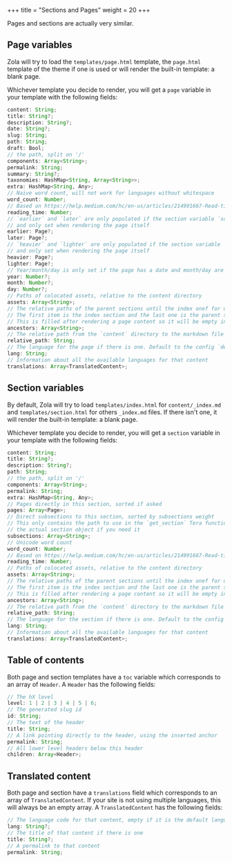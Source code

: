 +++
title = "Sections and Pages"
weight = 20
+++

Pages and sections are actually very similar.

## Page variables
Zola will try to load the `templates/page.html` template, the `page.html` template of the theme if one is used
or will render the built-in template: a blank page.

Whichever template you decide to render, you will get a `page` variable in your template
with the following fields:


```ts
content: String;
title: String?;
description: String?;
date: String?;
slug: String;
path: String;
draft: Bool;
// the path, split on '/'
components: Array<String>;
permalink: String;
summary: String?;
taxonomies: HashMap<String, Array<String>>;
extra: HashMap<String, Any>;
// Naive word count, will not work for languages without whitespace
word_count: Number;
// Based on https://help.medium.com/hc/en-us/articles/214991667-Read-time
reading_time: Number;
// `earlier` and `later` are only populated if the section variable `sort_by` is set to `date`
// and only set when rendering the page itself
earlier: Page?;
later: Page?;
// `heavier` and `lighter` are only populated if the section variable `sort_by` is set to `weight`
// and only set when rendering the page itself
heavier: Page?;
lighter: Page?;
// Year/month/day is only set if the page has a date and month/day are 1-indexed
year: Number?;
month: Number?;
day: Number?;
// Paths of colocated assets, relative to the content directory
assets: Array<String>;
// The relative paths of the parent sections until the index onef for use with the `get_section` Tera function
// The first item is the index section and the last one is the parent section
// This is filled after rendering a page content so it will be empty in shortcodes
ancestors: Array<String>;
// The relative path from the `content` directory to the markdown file
relative_path: String;
// The language for the page if there is one. Default to the config `default_language`
lang: String;
// Information about all the available languages for that content
translations: Array<TranslatedContent>;
```

## Section variables
By default, Zola will try to load `templates/index.html` for `content/_index.md`
and `templates/section.html` for others `_index.md` files. If there isn't
one, it will render the built-in template: a blank page.

Whichever template you decide to render, you will get a `section` variable in your template
with the following fields:


```ts
content: String;
title: String?;
description: String?;
path: String;
// the path, split on '/'
components: Array<String>;
permalink: String;
extra: HashMap<String, Any>;
// Pages directly in this section, sorted if asked
pages: Array<Page>;
// Direct subsections to this section, sorted by subsections weight
// This only contains the path to use in the `get_section` Tera function to get
// the actual section object if you need it
subsections: Array<String>;
// Unicode word count
word_count: Number;
// Based on https://help.medium.com/hc/en-us/articles/214991667-Read-time
reading_time: Number;
// Paths of colocated assets, relative to the content directory
assets: Array<String>;
// The relative paths of the parent sections until the index onef for use with the `get_section` Tera function
// The first item is the index section and the last one is the parent section
// This is filled after rendering a page content so it will be empty in shortcodes
ancestors: Array<String>;
// The relative path from the `content` directory to the markdown file
relative_path: String;
// The language for the section if there is one. Default to the config `default_language`
lang: String;
// Information about all the available languages for that content
translations: Array<TranslatedContent>;
```

## Table of contents

Both page and section templates have a `toc` variable which corresponds to an array of `Header`.
A `Header` has the following fields:

```ts
// The hX level
level: 1 | 2 | 3 | 4 | 5 | 6;
// The generated slug id
id: String;
// The text of the header
title: String;
// A link pointing directly to the header, using the inserted anchor
permalink: String;
// All lower level headers below this header
children: Array<Header>;
```

## Translated content

Both page and section have a `translations` field which corresponds to an array of `TranslatedContent`. If your site is not using multiple languages,
this will always be an empty array.
A `TranslatedContent` has the following fields:

```ts
// The language code for that content, empty if it is the default language
lang: String?;
// The title of that content if there is one
title: String?;
// A permalink to that content
permalink: String;
```

